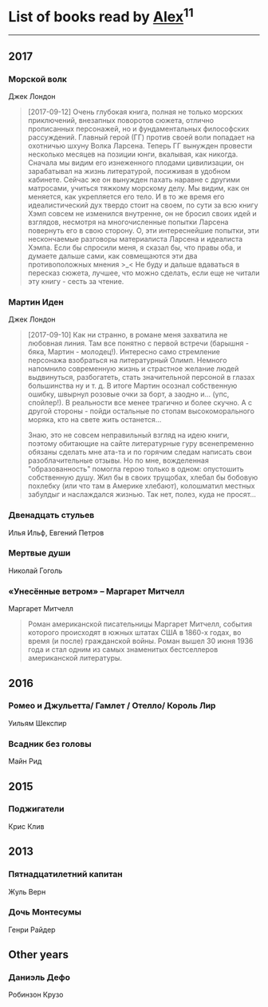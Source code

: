 # List of books read by [Alex](https://plus.google.com/106644083867140961454)<sup>11</sup>
---

## 2017

### Морской волк
Джек Лондон
> [2017-09-12] Очень глубокая книга, полная не только морских приключений, внезапных поворотов сюжета, отлично прописанных персонажей, но и фундаментальных философских рассуждений. Главный герой (ГГ) против своей воли попадает на охотничью шхуну Волка Ларсена. Теперь ГГ вынужден провести несколько месяцев на позиции юнги, вкалывая, как никогда. Сначала мы видим его изнеженного плодами цивилизации, он зарабатывал на жизнь литературой, посиживая в удобном кабинете. Сейчас же он вынужден пахать наравне с другими матросами, учиться тяжкому морскому делу. Мы видим, как он меняется, как укрепляется его тело. И в то же время его идеалистический дух твердо стоит на своем, по сути за всю книгу Хэмп совсем не изменился внутренне, он не бросил своих идей и взглядов, несмотря на многочисленные попытки Ларсена повернуть его в свою сторону. О, эти интереснейшие попытки, эти нескончаемые разговоры материалиста Ларсена и идеалиста Хэмпа. Если бы спросили меня, я сказал бы, что правы оба, и думаете дальше сами, как совмещаются эти два противоположных мнения >_< Не буду и дальше вдаваться в пересказ сюжета, лучшее, что можно сделать, если еще не читали эту книгу - сесть за чтение.


### Мартин Иден
Джек Лондон
> [2017-09-10] Как ни странно, в романе меня захватила не любовная линия. Там все понятно с первой встречи (барышня - бяка, Мартин - молодец!). Интересно само стремление персонажа взобраться на литературный Олимп. Немного напомнило современную жизнь и страстное желание людей выдвинуться, разбогатеть, стать значительной персоной в глазах большинства ну и т. д. В итоге Мартин осознал собственную ошибку, швырнул розовые очки за борт, а заодно и... (упс, спойлер!). В реальности все менее трагично и более скучно. А с другой стороны - пойди остальные по стопам высокоморального моряка, кто на свете жить останется...
> 
> 
> Знаю, это не совсем неправильный взгляд на идею книги, поэтому обитающие на сайте литературные гуру всенепременно обязаны сделать мне ата-та и по горячим следам написать свои разоблачительные отзывы. Но по мне, вожделенная "образованность" помогла герою только в одном: опустошить собственную душу. Жил бы в своих трущобах, хлебал бы бобовую похлебку (или что там в Америке хлебают), колошматил местных забулдыг и наслаждался жизнью. Так нет, полез, куда не просят...


### Двенадцать стульев
Илья Ильф, Евгений Петров


### Мертвые души
Николай Гоголь


### «Унесённые ветром» – Маргарет Митчелл
Маргарет Митчелл
> Роман американской писательницы Маргарет Митчелл, события которого происходят в южных штатах США в 1860-х годах, во время (и после) гражданской войны. Роман вышел 30 июня 1936 года и стал одним из самых знаменитых бестселлеров американской литературы.



## 2016

### Ромео и Джульетта/ Гамлет / Отелло/ Король Лир
Уильям Шекспир


### Всадник без головы
Майн Рид



## 2015

### Поджигатели
Крис Клив



## 2013

### Пятнадцатилетний капитан
Жуль Верн


### Дочь Монтесумы
Генри Райдер



## Other years

### Даниэль Дефо
Робинзон Крузо



